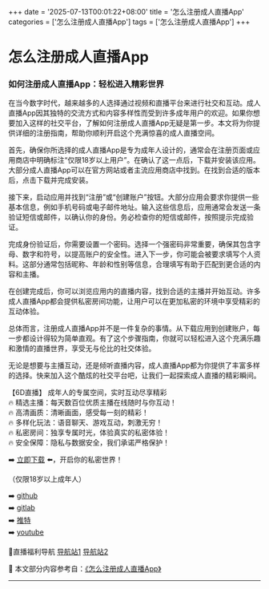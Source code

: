 +++
date = '2025-07-13T00:01:22+08:00'
title = '怎么注册成人直播App'
categories = ['怎么注册成人直播App']
tags = ['怎么注册成人直播App']
+++

# 怎么注册成人直播App

### 如何注册成人直播App：轻松进入精彩世界

在当今数字时代，越来越多的人选择通过视频和直播平台来进行社交和互动。成人直播App因其独特的交流方式和内容多样性而受到许多成年用户的欢迎。如果你想要加入这样的社交平台，了解如何注册成人直播App无疑是第一步。本文将为你提供详细的注册指南，帮助你顺利开启这个充满惊喜的成人直播空间。

首先，确保你所选择的成人直播App是专为成年人设计的，通常会在注册页面或应用商店中明确标注“仅限18岁以上用户”。在确认了这一点后，下载并安装该应用。大部分成人直播App可以在官方网站或者主流应用商店中找到。在找到合适的版本后，点击下载并完成安装。

接下来，启动应用并找到“注册”或“创建账户”按钮。大部分应用会要求你提供一些基本信息，例如手机号码或电子邮件地址。输入这些信息后，应用通常会发送一条验证短信或邮件，以确认你的身份。务必检查你的短信或邮件，按照提示完成验证。

完成身份验证后，你需要设置一个密码。选择一个强密码非常重要，确保其包含字母、数字和符号，以提高账户的安全性。进入下一步，你可能会被要求填写个人资料。这部分通常包括昵称、年龄和性别等信息，合理填写有助于匹配到更合适的内容和主播。

在创建完成后，你可以浏览应用内的直播内容，找到合适的主播并开始互动。许多成人直播App都会提供私密房间功能，让用户可以在更加私密的环境中享受精彩的互动体验。

总体而言，注册成人直播App并不是一件复杂的事情。从下载应用到创建账户，每一步都设计得较为简单直观。有了这个步骤指南，你就可以轻松进入这个充满乐趣和激情的直播世界，享受无与伦比的社交体验。

无论是想要与主播互动，还是倾听直播内容，成人直播App都为你提供了丰富多样的选择。快来加入这个酷炫的社交平台吧，让我们一起探索成人直播的精彩瞬间。

【6D直播】
成年人的专属空间，实时互动尽享精彩  
🔥 精选主播：每天数百位优质主播在线随时与你互动！  
🔥 高清画质：清晰画面，感受每一刻的精彩！  
🔥 多样化玩法：语音聊天、游戏互动，刺激无穷！  
🔥 私密房间：独享专属时光，体验真实的私密体验！  
🔥 安全保障：隐私与数据安全，我们承诺严格保护！

➡️ [立即下载](https://down123.s3.ap-east-1.amazonaws.com/down/down.html?channelCode=blog) ⬅️，开启你的私密世界！

（仅限18岁以上成年人）

➡️ [github](https://aldult-live.github.io/)  
➡️ [gitlab](https://seo-09598d.gitlab.io/)  
➡️ [推特](https://x.com/wegame33)  
➡️ [youtube](https://www.youtube.com/@6Dlive)  

🔞直播福利导航 [导航站1](https://webstack-86085a.gitlab.io/) [导航站2](https://onlygit123-2.github.io/)


📘 本文部分内容参考自：[《怎么注册成人直播App》](https://github.com/qicaizhibo123321/tvshow)

---

